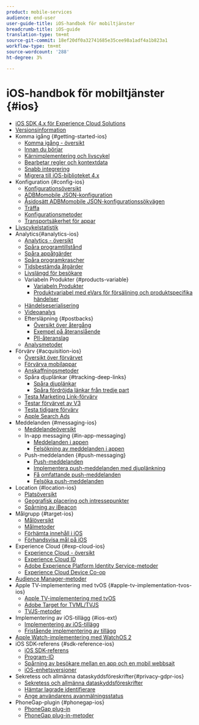 ```yaml
---
product: mobile-services
audience: end-user
user-guide-title: iOS-handbok för mobiltjänster
breadcrumb-title: iOS-guide
translation-type: tm+mt
source-git-commit: 18ef20df0a32741685e35cee98a1adf4a1b823a1
workflow-type: tm+mt
source-wordcount: '288'
ht-degree: 3%

---
```



# iOS-handbok för mobiltjänster {#ios}

+ [iOS SDK 4.x för Experience Cloud Solutions](overview.md)
+ [Versionsinformation](rel-notes.md)
+ Komma igång {#getting-started-ios}
   + [Komma igång - översikt](getting-started/getting-started.md)
   + [Innan du börjar](getting-started/requirements.md)
   + [Kärnimplementering och livscykel](getting-started/dev-qs.md)
   + [Bearbetar regler och kontextdata](getting-started/proc-rules.md)
   + [Snabb integrering](getting-started/swift-integration.md)
   + [Migrera till iOS-biblioteket 4.x](getting-started/migration-v3.md)
+ Konfiguration {#config-ios}
   + [Konfigurationsöversikt](configuration/configuration.md)
   + [ADBMomobile JSON-konfiguration](configuration/json-config/json-config.md)
   + [Åsidosätt ADBMomobile JSON-konfigurationssökvägen](configuration/json-config/json-config-remote.md)
   + [Träffa](configuration/hit-batching.md)
   + [Konfigurationsmetoder](configuration/sdk-methods.md)
   + [Transportsäkerhet för appar](configuration/app-transport-security.md)
+ [Livscykelstatistik](metrics.md)
+ Analytics{#analytics-ios} 
   + [Analytics - översikt](analytics-main/analytics-main.md)
   + [Spåra programtillstånd](analytics-main/states.md)
   + [Spåra appåtgärder](analytics-main/actions.md)
   + [Spåra programkrascher](analytics-main/crashes.md)
   + [Tidsbestämda åtgärder](analytics-main/timed-actions.md)
   + [Livslängd för besökare](analytics-main/lifetime-value.md)
   + Variabeln Produkter {#products-variable}
      + [Variabeln Produkter](analytics-main/products/products.md)
      + [Produktvariabel med eVars för försäljning och produktspecifika händelser](analytics-main/products/products-variable-evars-events.md)
   + [Händelseserialisering](analytics-main/event-serialization.md)
   + [Videoanalys](analytics-main/video-qs.md)
   + Eftersläpning {#postbacks}
      + [Översikt över återgång](analytics-main/postback/postback.md)
      + [Exempel på återanslående](analytics-main/postback/postback-example.md)
      + [PII-återanslag](analytics-main/postback/c-pii-postbacks.md)
   + [Analysmetoder](analytics-main/analytics-methods.md)
+ Förvärv {#acquisition-ios}
   + [Översikt över förvärvet](acquisition-main/acquisition-main.md)
   + [Förvärva mobilappar](acquisition-main/acquisition.md)
   + [Anskaffningsmetoder](acquisition-main/c-acquisition-methods.md)
   + Spåra djuplänkar {#tracking-deep-links}
      + [Spåra djuplänkar](acquisition-main/tracking-deep-links/tracking-deep-links.md)
      + [Spåra fördröjda länkar från tredje part](acquisition-main/tracking-deep-links/c-tracking-3rd-party-deep-deferred-links.md)
   + [Testa Marketing Link-förvärv](acquisition-main/t-testing-marketing-link-acquisition.md)
   + [Testar förvärvet av V3](acquisition-main/t-testing-version-3-acquisition.md)
   + [Testa tidigare förvärv](acquisition-main/t-testing-acquisition.md)
   + [Apple Search Ads](acquisition-main/c-apple-search-ads.md)
+ Meddelanden {#messaging-ios}
   + [Meddelandeöversikt](messaging-main/messaging-main.md)
   + In-app messaging {#in-app-messaging}
      + [Meddelanden i appen](messaging-main/messaging/messaging.md)
      + [Felsökning av meddelanden i appen](messaging-main/messaging/in-apps-ts.md)
   + Push-meddelanden {#push-messaging}
      + [Push-meddelanden](messaging-main/push-messaging/push-messaging.md)
      + [Implementera push-meddelanden med djuplänkning](messaging-main/push-messaging/t-mob-imp-push-deeplinking-ios-4x.md)
      + [Få omfattande push-meddelanden](messaging-main/push-messaging/c-set-up-rich-push-notif-ios.md)
      + [Felsöka push-meddelanden](messaging-main/push-messaging/c-troubleshooting-push-messaging.md)
+ Location {#location-ios}
   + [Platsöversikt](location/location.md)
   + [Geografisk placering och intressepunkter](location/geo-poi.md)
   + [Spårning av iBeacon](location/ibeacon.md)
+ Målgrupp {#target-ios}
   + [Målöversikt](target-main/target-main.md)
   + [Målmetoder](target-main/c-target-methods.md)
   + [Förhämta innehåll i iOS](target-main/c-mob-target-prefetch-ios.md)
   + [Förhandsvisa mål på iOS](target-main/c-mob-target-preview-ios.md)
+ Experience Cloud {#exp-cloud-ios}
   + [Experience Cloud - översikt](marketing-cloud/marketing-cloud.md)
   + [Experience Cloud ID](marketing-cloud/mcvid.md)
   + [Adobe Experience Platform Identity Service-metoder](marketing-cloud/mc-methods.md)
   + [Experience Cloud Device Co-op](marketing-cloud/t-mob-mc-device-coop-ios-.md)
+ [Audience Manager-metoder](amm/aam-methods.md)
+ Apple TV-implementering med tvOS {#apple-tv-implementation-tvos-ios}
   + [Apple TV-implementering med tvOS](apple-tv-implementation-tvos/apple-tv-implementation-tvos.md)
   + [Adobe Target for TVML/TVJS](apple-tv-implementation-tvos/target-for-tvml-tvjs.md)
   + [TVJS-metoder](apple-tv-implementation-tvos/tvjs-methods.md)
+ Implementering av iOS-tillägg {#ios-ext}
   + [Implementering av iOS-tillägg](ios-ext/ios-ext.md)
   + [Fristående implementering av tillägg](ios-ext/c-stand-alone-extension-implementation.md)
+ [Apple Watch-implementering med WatchOS 2](apple-watch-implementation-watchkit.md)
+ iOS SDK-referens {#sdk-reference-ios}
   + [iOS SDK-referens](reference/reference.md)
   + [Program-ID](reference/app-ids.md)
   + [Spårning av besökare mellan en app och en mobil webbsajt](reference/hybrid-app.md)
   + [iOS-enhetsversioner](reference/device-versions.md)
+ Sekretess och allmänna dataskyddsföreskrifter{#privacy-gdpr-ios}
   + [Sekretess och allmänna dataskyddsföreskrifter](c-mob-privacy-gdpr-ios/c-mob-privacy-gdpr-ios.md)
   + [Hämtar lagrade identifierare](c-mob-privacy-gdpr-ios/c-mob-gdpr-ret-stored-ids-ios.md)
   + [Ange användarens avanmälningsstatus](c-mob-privacy-gdpr-ios/privacy.md)
+ PhoneGap-plugin {#phonegap-ios}
   + [PhoneGap plug-in](phonegap/phonegap.md)
   + [PhoneGap plug-in-metoder](phonegap/phonegap-methods.md)
